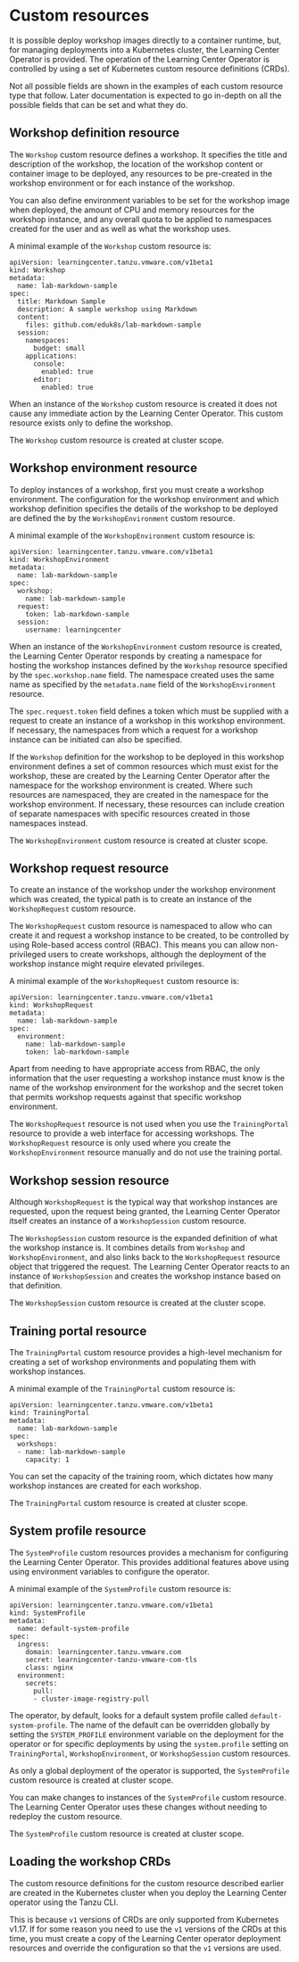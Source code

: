 # Custom resources

It is possible deploy workshop images directly to a container runtime, but, for managing
deployments into a Kubernetes cluster,
the Learning Center Operator is provided. The operation of the Learning Center Operator is controlled
by using a set of Kubernetes custom resource definitions (CRDs).

Not all possible fields are shown in the examples of each custom resource type that follow.
Later documentation is expected to go in-depth on all the possible fields that can be set and what
they do.

## Workshop definition resource

The `Workshop` custom resource defines a workshop. It specifies the title and description of the
workshop, the location of the workshop content or container image to be deployed, any resources to
be pre-created in the workshop environment or for each instance of the workshop.

You can also define environment variables to be set for the workshop image when deployed, the amount
of CPU and memory resources for the workshop instance, and any overall quota to be applied to
namespaces created for the user and as well as what the workshop uses.

A minimal example of the `Workshop` custom resource is:

```
apiVersion: learningcenter.tanzu.vmware.com/v1beta1
kind: Workshop
metadata:
  name: lab-markdown-sample
spec:
  title: Markdown Sample
  description: A sample workshop using Markdown
  content:
    files: github.com/eduk8s/lab-markdown-sample
  session:
    namespaces:
      budget: small
    applications:
      console:
        enabled: true
      editor:
        enabled: true
```

When an instance of the `Workshop` custom resource is created it does not cause any immediate
action by the Learning Center Operator. This custom resource exists only to define the workshop.

The `Workshop` custom resource is created at cluster scope.

## Workshop environment resource

To deploy instances of a workshop, first you must create a workshop environment.
The configuration for the workshop environment and which workshop definition specifies the
details of the workshop to be deployed are defined the by the `WorkshopEnvironment` custom resource.

A minimal example of the `WorkshopEnvironment` custom resource is:

```
apiVersion: learningcenter.tanzu.vmware.com/v1beta1
kind: WorkshopEnvironment
metadata:
  name: lab-markdown-sample
spec:
  workshop:
    name: lab-markdown-sample
  request:
    token: lab-markdown-sample
  session:
    username: learningcenter
```

When an instance of the `WorkshopEnvironment` custom resource is created, the Learning Center Operator
responds by creating a namespace for hosting the workshop instances defined by the `Workshop` resource
specified by the `spec.workshop.name` field. The namespace created uses the same name as specified by
the `metadata.name` field of the `WorkshopEnvironment` resource.

The `spec.request.token` field defines a token which must be supplied with a request to create an
instance of a workshop in this workshop environment.
If necessary, the namespaces from which a request for a workshop instance can be initiated can also
be specified.

If the `Workshop` definition for the workshop to be deployed in this workshop environment defines
a set of common resources which must exist for the workshop, these are created by the
Learning Center Operator after the namespace for the workshop environment is created.
Where such resources are namespaced, they are created in the namespace for the workshop environment.
If necessary, these resources can include creation of separate namespaces with specific resources
created in those namespaces instead.

The `WorkshopEnvironment` custom resource is created at cluster scope.

## Workshop request resource

To create an instance of the workshop under the workshop environment which was created, the typical
path is to create an instance of the `WorkshopRequest` custom resource.

The `WorkshopRequest` custom resource is namespaced to allow who can create it and request a
workshop instance to be created, to be controlled by using Role-based access control (RBAC). This means you can allow
non-privileged users to create workshops, although the deployment of the workshop instance might
require elevated privileges.

A minimal example of the `WorkshopRequest` custom resource is:

```
apiVersion: learningcenter.tanzu.vmware.com/v1beta1
kind: WorkshopRequest
metadata:
  name: lab-markdown-sample
spec:
  environment:
    name: lab-markdown-sample
    token: lab-markdown-sample
```

Apart from needing to have appropriate access from RBAC, the only information that the user
requesting a workshop instance must know is the name of the workshop environment for the
workshop and the secret token that permits workshop requests against that specific workshop
environment.

The `WorkshopRequest` resource is not used when you use the `TrainingPortal` resource to provide a
web interface for accessing workshops. The `WorkshopRequest` resource is only used where you create
the `WorkshopEnvironment` resource manually and do not use the training portal.

## Workshop session resource

Although `WorkshopRequest` is the typical way that workshop instances are requested, upon
the request being granted, the Learning Center Operator itself creates an instance of a
`WorkshopSession` custom resource.

The `WorkshopSession` custom resource is the expanded definition of what the workshop instance is.
It combines details from `Workshop` and `WorkshopEnvironment`, and also
links back to the `WorkshopRequest` resource object that triggered the request.
The Learning Center Operator reacts to an instance of `WorkshopSession` and creates the workshop
instance based on that definition.

The `WorkshopSession` custom resource is created at the cluster scope.

## Training portal resource

The `TrainingPortal` custom resource provides a high-level mechanism for creating a set of
workshop environments and populating them with workshop instances.

A minimal example of the `TrainingPortal` custom resource is:

```
apiVersion: learningcenter.tanzu.vmware.com/v1beta1
kind: TrainingPortal
metadata:
  name: lab-markdown-sample
spec:
  workshops:
  - name: lab-markdown-sample
    capacity: 1
```

You can set the capacity of the training room, which dictates how many workshop instances
are created for each workshop.

The `TrainingPortal` custom resource is created at cluster scope.

## System profile resource

The `SystemProfile` custom resources provides a mechanism for configuring the Learning Center
Operator. This provides additional features above using using environment variables to configure the
operator.

A minimal example of the `SystemProfile` custom resource is:

```
apiVersion: learningcenter.tanzu.vmware.com/v1beta1
kind: SystemProfile
metadata:
  name: default-system-profile
spec:
  ingress:
    domain: learningcenter.tanzu.vmware.com
    secret: learningcenter-tanzu-vmware-com-tls
    class: nginx
  environment:
    secrets:
      pull:
      - cluster-image-registry-pull
```

The operator, by default, looks for a default system profile called `default-system-profile`.
The name of the default can be overridden globally by setting the `SYSTEM_PROFILE` environment
variable on the deployment for the operator or for specific deployments by using the `system.profile`
setting on `TrainingPortal`, `WorkshopEnvironment`, or `WorkshopSession` custom resources.

As only a global deployment of the operator is supported, the `SystemProfile` custom resource
is created at cluster scope.

You can make changes to instances of the `SystemProfile` custom resource.
The Learning Center Operator uses these changes without needing to redeploy the custom resource.

The `SystemProfile` custom resource is created at cluster scope.

## Loading the workshop CRDs

The custom resource definitions for the custom resource described earlier are created in the
Kubernetes cluster when you deploy the Learning Center operator using the Tanzu CLI.

This is because `v1` versions of CRDs are only supported from Kubernetes v1.17.
If for some reason you need to use the `v1` versions of the CRDs at this time, you must create a copy
of the Learning Center operator deployment resources and override the configuration so that the `v1`
versions are used.

